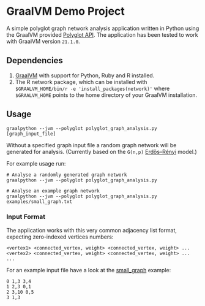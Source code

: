 # GraalVM Demo Project
A simple polyglot graph network analysis application written in Python using the GraalVM provided [Polyglot API](https://www.graalvm.org/reference-manual/python/Interoperability/). The application has been tested to work with GraalVM version `21.1.0`.

## Dependencies

1. [GraalVM](https://www.graalvm.org/docs/getting-started/#install-graalvm) with support for Python, Ruby and R installed.
2. The R network package, which can be installed with 
   ```$GRAALVM_HOME/bin/r -e 'install_packages(network)'```
   where `$GRAALVM_HOME` points to the home directory of your GraalVM installation.

## Usage
```
graalpython --jvm --polyglot polyglot_graph_analysis.py [graph_input_file]
```
Without a specified graph input file a random graph network will be generated for analysis. (Currently based on the `G(n,p)` [Erdős–Rényi](https://en.wikipedia.org/wiki/Erdős–Rényi_model) model.)

For example usage run:

```
# Analyse a randomly generated graph network
graalpython --jvm --polyglot polyglot_graph_analysis.py

# Analyse an example graph network
graalpython --jvm --polyglot polyglot_graph_analysis.py examples/small_graph.txt
```

### Input Format

The application works with this very common adjacency list format, expecting zero-indexed vertices numbers:

```
<vertex1> <connected_vertex, weight> <connected_vertex, weight> ...
<vertex2> <connected_vertex, weight> <connected_vertex, weight> ...
...
```
For an example input file have a look at the [small_graph](https://github.com/phoeinx/graalvm_demo_project/blob/polyglot-graph-analysis/examples/small_graph.txt) example:

```
0 1,3 3,4 
1 2,3 0,1  
2 3,10 0,5
3 1,3
```

